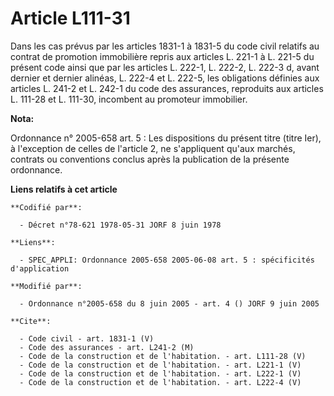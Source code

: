 # Article L111-31

Dans les cas prévus par les articles 1831-1 à 1831-5 du code civil relatifs au contrat de promotion immobilière repris aux
articles L. 221-1 à L. 221-5 du présent code ainsi que par les articles L. 222-1, L. 222-2, L. 222-3 d, avant dernier et
dernier alinéas, L. 222-4 et L. 222-5, les obligations définies aux articles L. 241-2 et L. 242-1 du code des assurances,
reproduits aux articles L. 111-28 et L. 111-30, incombent au promoteur immobilier.

**Nota:**

Ordonnance n° 2005-658 art. 5 : Les dispositions du présent titre (titre Ier), à l'exception de celles de l'article 2, ne
s'appliquent qu'aux marchés, contrats ou conventions conclus après la publication de la présente ordonnance.

**Liens relatifs à cet article**

	**Codifié par**:

	  - Décret n°78-621 1978-05-31 JORF 8 juin 1978

	**Liens**:

	  - SPEC_APPLI: Ordonnance 2005-658 2005-06-08 art. 5 : spécificités d'application

	**Modifié par**:

	  - Ordonnance n°2005-658 du 8 juin 2005 - art. 4 () JORF 9 juin 2005

	**Cite**:

	  - Code civil - art. 1831-1 (V)
	  - Code des assurances - art. L241-2 (M)
	  - Code de la construction et de l'habitation. - art. L111-28 (V)
	  - Code de la construction et de l'habitation. - art. L221-1 (V)
	  - Code de la construction et de l'habitation. - art. L222-1 (V)
	  - Code de la construction et de l'habitation. - art. L222-4 (V)
